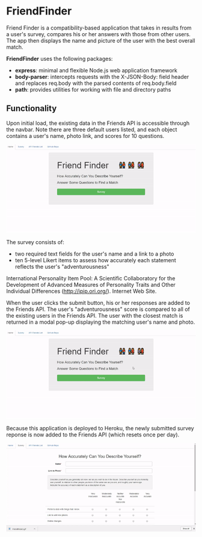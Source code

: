 # FriendFinder

Friend Finder is a compatibility-based application that takes in results from a user's survey, compares his or her answers with those from other users. The app then displays the name and picture of the user with the best overall match.

[Friend Finder]: https://frozen-harbor-45251.herokuapp.com/home

**FriendFinder** uses the following packages:
* **express**: minimal and flexible Node.js web application framework
* **body-parser**: intercepts requests with the X-JSON-Body: field header and replaces req.body with the parsed contents of req.body.field
* **path**: provides utilities for working with file and directory paths

[express]: https://expressjs.com/
[body-parser]: https://www.npmjs.com/package/body-parser
[path]: https://www.npmjs.com/package/path

## Functionality

Upon initial load, the existing data in the Friends API is accessible through the navbar. Note there are three default users listed, and each object contains a user's name, photo link, and scores for 10 questions.

![FriendFinder App Gif](./app/public/images/FriendFinder1.gif)

The survey consists of:
* two required text fields for the user's name and a link to a photo
* ten 5-level Likert items to assess how accurately each statement reflects the user's "adventurousness"

International Personality Item Pool: A Scientific Collaboratory for the Development of Advanced Measures of Personality Traits and Other Individual Differences (http://ipip.ori.org/). Internet Web Site.

["adventurousness"]: https://ipip.ori.org/newNEOKey.htm#Adventurousness

When the user clicks the submit button, his or her responses are added to the Friends API. The user's "adventurousness" score is compared to all of the existing users in the Friends API. The user with the closest match is returned in a modal pop-up displaying the matching user's name and photo.

![FriendFinder App Gif](./app/public/images/FriendFinder2.gif)

Because this application is deployed to Heroku, the newly submitted survey reponse is now added to the Friends API (which resets once per day). 

![FriendFinder App Gif](./app/public/images/FriendFinder3.gif)